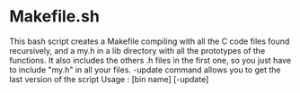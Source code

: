 Makefile.sh
===========

This bash script creates a Makefile compiling with all the C code files found recursively, and a my.h in a lib directory with all the prototypes of the functions. It also includes the others .h files in the first one, so you just have to include "my.h" in all your files.
-update command allows you to get the last version of the script
Usage : [bin name] [-update]

